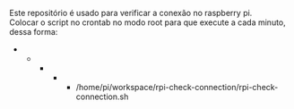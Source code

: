Este repositório é usado para verificar a conexão no raspberry pi.  
Colocar o script no crontab no modo root para que execute a cada minuto, dessa forma:
* * * * * /home/pi/workspace/rpi-check-connection/rpi-check-connection.sh
